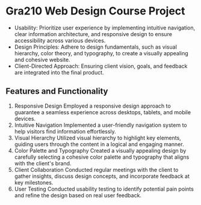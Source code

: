 # Gra210 Web Design Course Project
+ Usability:
Prioritize user experience by implementing intuitive navigation, clear information architecture, and responsive design to ensure accessibility across various devices.
+ Design Principles:
Adhere to design fundamentals, such as visual hierarchy, color theory, and typography, to create a visually appealing and cohesive website.
+ Client-Directed Approach:
Ensuring client vision, goals, and feedback are integrated into the final product.

## Features and Functionality
1. Responsive Design
Employed a responsive design approach to guarantee a seamless experience across desktops, tablets, and mobile devices.
2. Intuitive Navigation
Implemented a user-friendly navigation system to help visitors find information effortlessly.
3. Visual Hierarchy
Utilized visual hierarchy to highlight key elements, guiding users through the content in a logical and engaging manner.
4. Color Palette and Typography
Created a visually appealing design by carefully selecting a cohesive color palette and typography that aligns with the client's brand.
5. Client Collaboration
Conducted regular meetings with the client to gather insights, discuss design concepts, and incorporate feedback at key milestones.
6. User Testing
Conducted usability testing to identify potential pain points and refine the design based on real user feedback.
